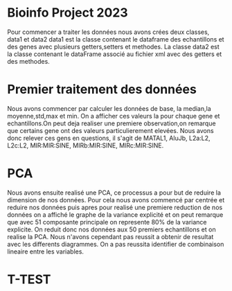 # Bioinfo Project 2023
Pour commencer a traiter les données nous avons crées deux classes, data1 et data2 data1 est la classe contenant le dataframe des echantillons et des genes avec plusieurs getters,setters et methodes. La classe data2 est la classe contenant le dataFrame associé au fichier xml avec des getters et des methodes. 

# Premier traitement des données
Nous avons commencer par calculer les données de base, la median,la moyenne,std,max et min. On a afficher ces valeurs la pour chaque gene et echantillons.On peut deja realiser une premiere observation,on remarque que certains gene ont des valeurs particulierement elevées. Nous avons donc relever ces gens en questions, il s'agit de MATAL1, AluJb, L2a:L2, L2c:L2, MIR:MIR:SINE, MIRb:MIR:SINE, MIRc:MIR:SINE.

# PCA
Nous avons ensuite realisé une PCA, ce processus a pour but de reduire la dimension de nos données. Pour cela nous avons commencé par centrée et reduire nos données puis apres pour realisé une premiere reduction de nos données on a affiché le graphe de la variance explicité et on peut remarque que avec 51 composante principale on represente 80% de la variance explicite. On reduit donc nos données aux 50 premiers echantillons et on realise la PCA. Nous n'avons cependant pas reussit a obtenir de resultat avec les differents diagrammes. On a pas reussita identifier de combinaison lineaire entre les variables. 

# T-TEST 

